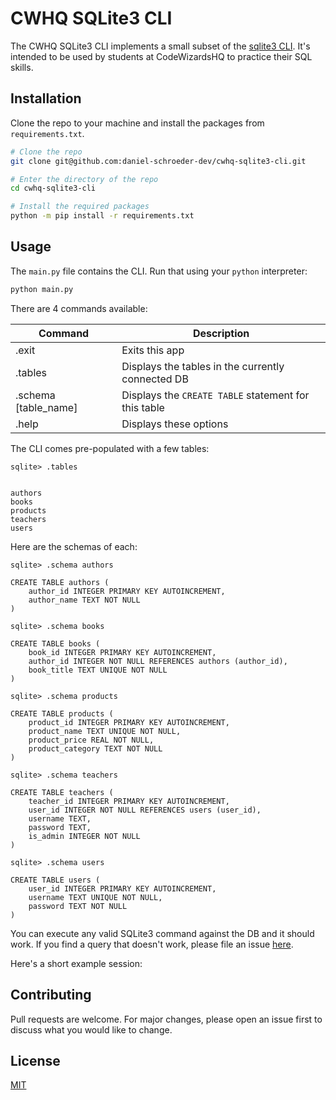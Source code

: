 # CWHQ SQLite3 CLI

The CWHQ SQLite3 CLI implements a small subset of the [sqlite3 CLI](https://www.sqlite.org/cli.html). It's intended to be used by students at CodeWizardsHQ to practice their SQL skills.

## Installation

Clone the repo to your machine and install the packages from `requirements.txt`.

```bash
# Clone the repo
git clone git@github.com:daniel-schroeder-dev/cwhq-sqlite3-cli.git

# Enter the directory of the repo
cd cwhq-sqlite3-cli

# Install the required packages
python -m pip install -r requirements.txt
```

## Usage

The `main.py` file contains the CLI. Run that using your `python` interpreter:

```bash
python main.py
```

There are 4 commands available:


| Command              | Description                                          |
| -------------------- | ---------------------------------------------------- |
| .exit                | Exits this app                                       |
| .tables              | Displays the tables in the currently connected DB    |
| .schema [table_name] | Displays the `CREATE TABLE` statement for this table |
| .help                | Displays these options                               |

The CLI comes pre-populated with a few tables:

```text
sqlite> .tables


authors
books
products
teachers
users
```

Here are the schemas of each:

```text
sqlite> .schema authors

CREATE TABLE authors (
    author_id INTEGER PRIMARY KEY AUTOINCREMENT,
    author_name TEXT NOT NULL
)

sqlite> .schema books

CREATE TABLE books (
    book_id INTEGER PRIMARY KEY AUTOINCREMENT,
    author_id INTEGER NOT NULL REFERENCES authors (author_id),
    book_title TEXT UNIQUE NOT NULL
)

sqlite> .schema products

CREATE TABLE products (
    product_id INTEGER PRIMARY KEY AUTOINCREMENT,
    product_name TEXT UNIQUE NOT NULL,
    product_price REAL NOT NULL,
    product_category TEXT NOT NULL
)

sqlite> .schema teachers

CREATE TABLE teachers (
    teacher_id INTEGER PRIMARY KEY AUTOINCREMENT,
    user_id INTEGER NOT NULL REFERENCES users (user_id),
    username TEXT,
    password TEXT,
    is_admin INTEGER NOT NULL
)

sqlite> .schema users

CREATE TABLE users (
    user_id INTEGER PRIMARY KEY AUTOINCREMENT,
    username TEXT UNIQUE NOT NULL,
    password TEXT NOT NULL
)
```

You can execute any valid SQLite3 command against the DB and it should work. If you find a query that doesn't work, please file an issue [here](https://github.com/daniel-schroeder-dev/cwhq-sqlite3-cli/issues). 

Here's a short example session:




## Contributing
Pull requests are welcome. For major changes, please open an issue first to discuss what you would like to change.

## License
[MIT](https://choosealicense.com/licenses/mit/)